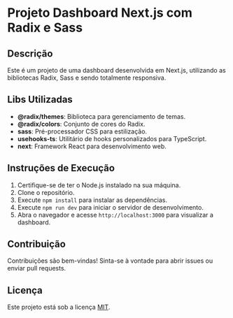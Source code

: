 # Projeto Dashboard Next.js com Radix e Sass

## Descrição

Este é um projeto de uma dashboard desenvolvida em Next.js, utilizando as bibliotecas Radix, Sass e sendo totalmente responsiva.

## Libs Utilizadas

- **@radix/themes**: Biblioteca para gerenciamento de temas.
- **@radix/colors**: Conjunto de cores do Radix.
- **sass**: Pré-processador CSS para estilização.
- **usehooks-ts**: Utilitário de hooks personalizados para TypeScript.
- **next**: Framework React para desenvolvimento web.

## Instruções de Execução

1. Certifique-se de ter o Node.js instalado na sua máquina.
2. Clone o repositório.
3. Execute `npm install` para instalar as dependências.
4. Execute `npm run dev` para iniciar o servidor de desenvolvimento.
5. Abra o navegador e acesse `http://localhost:3000` para visualizar a dashboard.

## Contribuição

Contribuições são bem-vindas! Sinta-se à vontade para abrir issues ou enviar pull requests.

## Licença

Este projeto está sob a licença [MIT](LICENSE).

